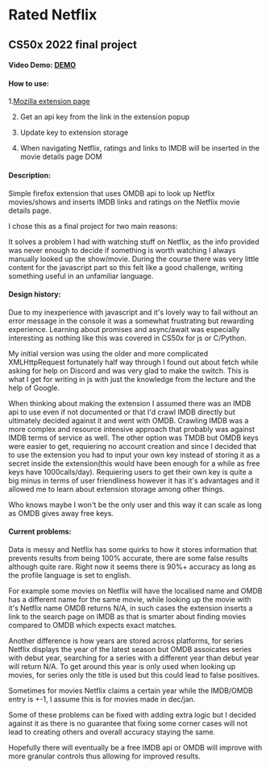 # Rated Netflix

## CS50x 2022 final project

#### Video Demo: [DEMO](https://www.youtube.com/watch?v=x-OiXIfwVVY)

#### How to use:
1.[Mozilla extension page](https://addons.mozilla.org/en-US/firefox/addon/rated-netflix/)

2. Get an api key from the link in the extension popup

3. Update key to extension storage

4. When navigating Netflix, ratings and links to IMDB will be inserted in the movie details page DOM

#### Description:

Simple firefox extension that uses OMDB api to look up Netflix movies/shows and inserts IMDB links and ratings on the Netflix movie details page.

I chose this as a final project for two main reasons: 

It solves a problem I had with watching stuff on Netflix, as the info provided was never enough to decide if something is worth watching I always manually looked up the show/movie.
During the course there was very little content for the javascript part so this felt like a good challenge, writing something useful in an unfamiliar language.


#### Design history:

Due to my inexperience with javascript and it's lovely way to fail without an error message in the console it was a somewhat frustrating but rewarding experience. Learning about promises and async/await was especially interesting as nothing like this was covered in CS50x for js or C/Python.

My initial version was using the older and more complicated XMLHttpRequest fortunately half way through I found out about fetch while asking for help on Discord and was very glad to make the switch. This is what I get for writing in js with just the knowledge from the lecture and the help of Google.

When thinking about making the extension I assumed there was an IMDB api to use even if not documented or that I'd crawl IMDB directly but ultimately decided against it and went with OMDB.
Crawling IMDB was a more complex and resource intensive approach that probably was against IMDB terms of service as well. 
The other option was TMDB but OMDB keys were easier to get, requiering no account creation and since I decided that to use the extension you had to input your own key instead of storing it as a secret inside the extension(this would have been enough for a while as free keys have 1000calls/day). Requiering users to get their own key is quite a big minus in terms of user friendliness however it has it's advantages and it allowed me to learn about extension storage among other things.

Who knows maybe I won't be the only user and this way it can scale as long as OMDB gives away free keys.

#### Current problems:

Data is messy and Netflix has some quirks to how it stores information that prevents results from being 100% accurate, there are some false results although quite rare. Right now it seems there is 90%+ accuracy as long as the profile language is set to english.

For example some movies on Netflix will have the localised name and OMDB has a different name for the same movie, while looking up the movie with it's Netflix name OMDB returns N/A, in such cases the extension inserts a link to the search page on IMDB as that is smarter about finding movies compared to OMDB which expects exact matches.

Another difference is how years are stored across platforms, for series Netflix displays the year of the latest season but OMDB assoicates series with debut year, searching for a series with a different year than debut year will return N/A. To get around this year is only used when looking up movies, for series only the title is used but this could lead to false positives.

Sometimes for movies Netflix claims a certain year while the IMDB/OMDB entry is +-1, I assume this is for movies made in dec/jan. 

Some of these problems can be fixed with adding extra logic but I decided against it as there is no guarantee that fixing some corner cases will not lead to creating others and overall accuracy staying the same.

Hopefully there will eventually be a free IMDB api or OMDB will improve with more granular controls thus allowing for improved results.



